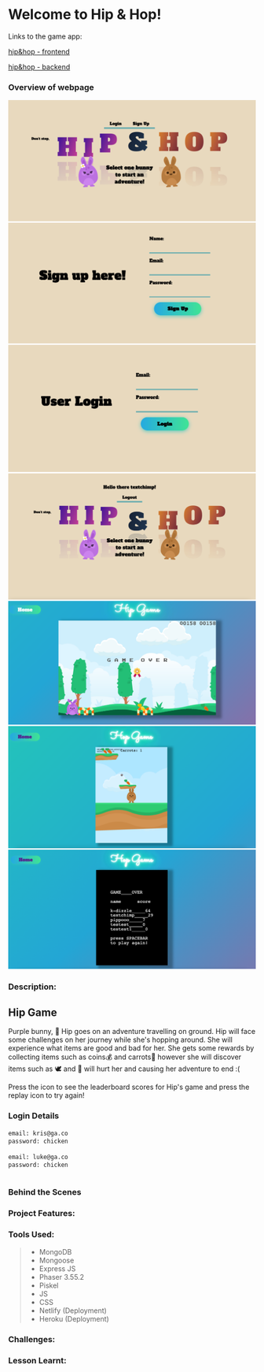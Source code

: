 # Welcome to Hip & Hop!

Links to the game app: 

[hip&hop - frontend](https://hipandhop.netlify.app//)

[hip&hop - backend](https://hipandhop.herokuapp.com/)

### Overview of webpage
![](./assets/main-page1.png)
![](./assets/Sign_up.png)
![](./assets/Login.png)
![](./assets/main-page.png)
![](./assets/hip.png)
![](./assets/hop.png)
![](./assets/leaderboard.png)

### Description:

## Hip Game
Purple bunny, 🐰 Hip  goes on an adventure travelling on ground. Hip will face some challenges on her journey while she's hopping around. She will experience what items are good and bad for her. She gets some rewards by collecting items such as coins💰 and carrots🥕 however she will discover items such as 🕊 and 🍄 will hurt her and causing her adventure to end :(  

Press the icon to see the leaderboard scores for Hip's game and press the replay icon to try again!



### Login Details
```
email: kris@ga.co
password: chicken

email: luke@ga.co
password: chicken


```


### Behind the Scenes
### Project Features:

### Tools Used:
> * MongoDB
> * Mongoose
> * Express JS
> * Phaser 3.55.2
> * Piskel 
> * JS
> * CSS
> * Netlify (Deployment)
> * Heroku (Deployment)

### Challenges:


### Lesson Learnt:


    


